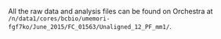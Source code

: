 All the raw data and analysis files can be found on Orchestra at `/n/data1/cores/bcbio/umemori-fgf7ko/June_2015/FC_01563/Unaligned_12_PF_mm1/`.
